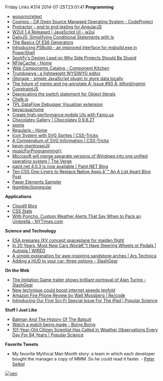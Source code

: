 Friday Links #314
2014-07-25T23:01:41
**Programming**

  * [wooorm/retext](https://github.com/wooorm/retext)
  * [Cosmos - C# Open Source Managed Operating System - CodeProject](http://www.codeproject.com/Articles/29523/Cosmos-C-Open-Source-Managed-Operating-System)
  * [Protractor - end to end testing for AngularJS](http://angular.github.io/protractor/)
  * [W2UI 1.4 Released | JavaScript UI - w2ui](http://w2ui.com/web/blog/12/W2UI-1.4-Released)
  * [DailyJS: Simplifying Conditional Statements with Is](http://dailyjs.com/2014/07/21/is/)
  * [The Basics Of ES6 Generators](http://davidwalsh.name/es6-generators)
  * [Introducing PSBuild - an](http://sedodream.com/2014/07/19/IntroducingPSBuildAnImprovedInterfaceForMsbuildexeInPowerShell.aspx)[ improved interface for msbuild.exe in PowerShell](http://sedodream.com/2014/07/19/IntroducingPSBuildAnImprovedInterfaceForMsbuildexeInPowerShell.aspx)
  * [Spotify's Design Lead on Why Side Projects Should Be Stupid](http://firstround.com/article/Spotifys-Design-Lead-on-Why-Side-Projects-Should-be-Stupid)
  * [NFileCache - Home](http://nfilecache.codeplex.com/)
  * [Web Components Catalog - Component Kitchen](http://component.kitchen/)
  * [Trumbowyg : a lightweight WYSIWYG editor](http://alex-d.github.io/Trumbowyg/#home)
  * [jStorage - simple JavaScript plugin to store data locally](http://www.jstorage.info/)
  * [The future of ngmin and ng-annotate Â· Issue #93 Â· btford/ngmin](https://github.com/btford/ngmin/issues/93)
  * [ConstraintJS](http://cjs.from.so/)
  * [Deprecating the switch statement for Object literals](http://toddmotto.com/deprecating-the-switch-statement-for-object-literals/)
  * [Chalk.js](https://github.com/sindresorhus/chalk/blob/master/readme.md)
  * [TPL DataFlow Debugger Visualizer extension](http://visualstudiogallery.msdn.microsoft.com/20f5adc0-984f-4158-8e09-7406a6581b5b)
  * [bevacqua/rome](https://github.com/bevacqua/rome?utm_source=javascriptweekly&utm_medium=email)
  * [Create high-performance mobile UIs with Famo.us](http://www.ibm.com/developerworks/library/wa-famous/index.html?utm_source=javascriptweekly&utm_medium=email)
  * [Chocolatey Gallery | Chocolatey 0.9.8.27](http://chocolatey.org/packages/chocolatey)
  * [spmjs](http://spmjs.io/)
  * [Regularjs - Home](http://regularjs.github.io/)
  * [Icon System with SVG Sprites | CSS-Tricks](http://css-tricks.com/svg-sprites-use-better-icon-fonts/)
  * [A Compendium of SVG Information | CSS-Tricks](http://css-tricks.com/mega-list-svg-information/)
  * [kevin-montrose/Jil](https://github.com/kevin-montrose/Jil)
  * [musicForProgramming();](http://www.musicforprogramming.net/)
  * [Microsoft will merge separate versions of Windows into one unified operating system | The Verge](http://www.theverge.com/2014/7/22/5928219/microsoft-will-merge-windows-into-one-os?utm_source=twitterfeed&utm_medium=twitter)
  * [paint.net 4.0.3 is now available | Paint.NET Blog](http://blog.getpaint.net/2014/07/22/paint-net-4-0-3-is-now-available/)
  * [Ten CSS One-Liners to Replace Native Apps âˆ™ An A List Apart Blog Post](http://alistapart.com/blog/post/ten-css-one-liners-to-replace-native-apps)
  * [Paper Elements Sampler](http://www.polymer-project.org/components/paper-elements/demo.html#paper-checkbox)
  * [tkambler/bonegular](https://github.com/tkambler/bonegular?utm_source=javascriptweekly&utm_medium=email)

**Applications**

  * [Cloud9 Blog](https://c9.io/site/blog/2014/07/announcing-the-all-new-cloud9-development-environment/?utm_source=twitter&utm_medium=tweet&utm_campaign=announcing_the_all_new_cloud9#sthash.UKZhykjZ.dpbs)
  * [CSS Stats](http://cssstats.com/#/site/url/http%253A%252F%252Fmike-ward.net)
  * [With Poncho, Custom Weather Alerts That Say When to Pack an Umbrella - NYTimes.com](http://mobile.nytimes.com/blogs/bits/2014/07/20/with-poncho-custom-weather-alerts-that-say-when-to-pack-an-umbrella/?utm_source=twitterfeed&utm_medium=twitter)

**Science and Technology**

  * [ESA prepares IXV concept spaceplane for maiden flight](http://www.gizmag.com/intermediate-experimental-test-vehicle-ixv-spaceplane/33022/)
  * [In 20 Years, Most New Cars Wonâ€™t Have Steering Wheels or Pedals | Autopia | WIRED](http://www.wired.com/2014/07/in-20-years-most-new-cars-wont-have-steering-wheels-or-pedals/)
  * [A simple explanation for awe-inspiring sandstone arches | Ars Technica](http://arstechnica.com/science/2014/07/a-simple-explanation-for-awe-inspiring-sandstone-arches/)
  * [Adding a HUD to your car: three options - SlashGear](http://www.slashgear.com/adding-a-hud-to-your-car-three-options-23338342/)

**On the Web**

  * [The Imitation Game trailer shows brilliant portrayal of Alan Turing - SlashGear](http://www.slashgear.com/the-imitation-game-trailer-shows-brilliant-portrayal-of-alan-turing-21338039/)
  * [New technique could boost internet speeds tenfold](http://www.gizmag.com/random-linear-network-coding/33038/)
  * [Amazon Fire Phone Review by Walt Mossberg | Re/code](http://recode.net/2014/07/22/can-the-amazon-fire-smartphone-take-on-iphone-and-samsung/)
  * [Introducing Our First Sci-Fi Special Issue For The iPad | Popular Science](http://www.popsci.com/article/science/dispatches-future-sci-fi-ipad)

**Stuff I Just Like**

  * [Batman And The History Of The Batsuit](http://www.makeuseof.com/tag/batman-history-batsuit/)
  * [Watch a watch being made - Boing Boing](http://boingboing.net/2014/07/22/watch-a-watch-being-made.html)
  * [101-Year-Old Citizen Scientist Has Called In Weather Observations Every Day For 84 Years | Popular Science](http://www.popsci.com/article/science/101-year-old-citizen-scientist-has-called-weather-observations-every-day-84-years)

**Favorite Tweets**

  * My favorite Mythical Man Month story: a team in which each developer bought the manager a copy of MMM. So he could read it faster. - [Peter Seibel](https://twitter.com/peterseibel/status/491737444253831168)

[![ven](/content/images/blog/Windows-Live-Writer/Friday-Links-314_107CF/ven_3.jpg)](https://twitter.com/peterseibel/status/491737444253831168)
